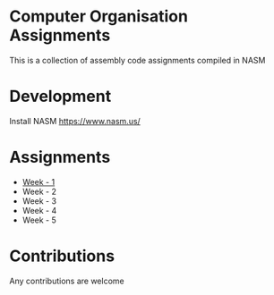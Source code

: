 # Computer Organisation Assignments
This is a collection of assembly code assignments compiled in NASM

# Development
Install NASM https://www.nasm.us/

# Assignments
- [Week - 1](./week1/README.md)
- Week - 2
- Week - 3
- Week - 4
- Week - 5

# Contributions
Any contributions are welcome
